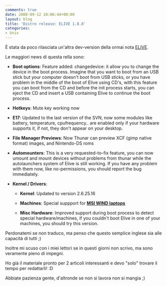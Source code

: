 ```yaml
---
comments: true
date: 2008-09-12 10:06:44+00:00
layout: blog
title: 'Distro release: ELIVE 1.8.8'
categories:
- Unix
---
```


È stata da poco rilasciata un'altra dev-version della ormai nota [ELIVE](www.elivecd.org).

Le maggiori news di questa rella sono:



	
  * **Boot options**: Feature added: changedevice: it allow you to change the device in the boot process. Imagine that you want to boot from an USB stick but your computer doesn't boot from USB sticks, or you have problem in the middle of the boot of Elive using CD's, with this feature you can boot from the CD and before the init process starts, you can eject the CD and insert a USB containing Elive to continue the boot process.

	
  * **Hotkeys**: Mute key working now

	
  * **E17**: Updated to the last version of the SVN, now some modules like battery, temperature, cpufrequency.. are enabled only if your hardware supports it, if not, they don't appear on your desktop.

	
  * **File Manager Previews**: Now Thunar can preview XCF (gimp native format) images, and Nintendo-DS roms

	
  * **Automounters**: This is a very requested-to-fix feature, you can now umount and mount devices without problems from thunar while the autolaunchers system of Elive is still working. If you have any problem with them now, like no-permissions, you should report the bug immediately.

	
  * **Kernel / Drivers**:

	
    * **Kernel**: Updated to version 2.6.25.16

	
    * **Machines**: Special suppport for [**MSI WIND laptops**](http://en.wikipedia.org/wiki/MSI_Wind_PC)

	
    * **Misc Hardware**: Improved support during boot process to detect special hardware/machines, if you couldn't boot Elive in one of your machines, you should try this version.





Perdonatemi se non traduco, ma penso che questo semplice inglese sia alle capacità di tutti ;)

Inoltre mi scuso con i miei lettori se in questi giorni non scrivo, ma sono veramente pieno di impegni.

Ho già il materiale pronto per 2 articoli interessanti e devo "solo" trovare il tempo per redattarli! :D

Abbiate pazienza gente, d'altronde se non si lavora non si mangia ;)
